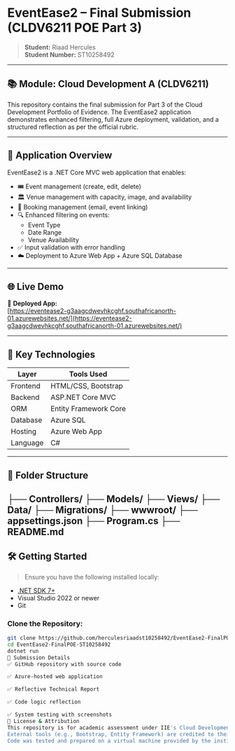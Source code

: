 # EventEase2 – Final Submission (CLDV6211 POE Part 3)

> **Student:** Riaad Hercules  
> **Student Number:** ST10258492  

---

## 📚 Module: Cloud Development A (CLDV6211)  
This repository contains the final submission for Part 3 of the Cloud Development Portfolio of Evidence. The EventEase2 application demonstrates enhanced filtering, full Azure deployment, validation, and a structured reflection as per the official rubric.

---

## 🚀 Application Overview

EventEase2 is a .NET Core MVC web application that enables:

- 🎟️ Event management (create, edit, delete)
- 🏛️ Venue management with capacity, image, and availability
- 📆 Booking management (email, event linking)
- 🔍 Enhanced filtering on events:
  - Event Type  
  - Date Range  
  - Venue Availability
- ✅ Input validation with error handling
- ☁️ Deployment to Azure Web App + Azure SQL Database

---

## 🌐 Live Demo

🔗 **Deployed App:**  
[https://eventease2-g3aagcdwevhkcghf.southafricanorth-01.azurewebsites.net/](https://eventease2-g3aagcdwevhkcghf.southafricanorth-01.azurewebsites.net/)

---

## 🧠 Key Technologies

| Layer     | Tools Used              |
|-----------|--------------------------|
| Frontend  | HTML/CSS, Bootstrap      |
| Backend   | ASP.NET Core MVC         |
| ORM       | Entity Framework Core    |
| Database  | Azure SQL                |
| Hosting   | Azure Web App            |
| Language  | C#                       |

---

## 📂 Folder Structure

├── Controllers/
├── Models/
├── Views/
├── Data/
├── Migrations/
├── wwwroot/
├── appsettings.json
├── Program.cs
├── README.md
---

## 🛠️ Getting Started

> Ensure you have the following installed locally:

- [.NET SDK 7+](https://dotnet.microsoft.com/download)
- Visual Studio 2022 or newer
- Git

### Clone the Repository:
```bash
git clone https://github.com/herculesriaadst10258492/EventEase2-FinalPOE-ST10258492.git
cd EventEase2-FinalPOE-ST10258492
dotnet run
📌 Submission Details
✅ GitHub repository with source code

✅ Azure-hosted web application

✅ Reflective Technical Report

✅ Code logic reflection

✅ System testing with screenshots
📄 License & Attribution
This repository is for academic assessment under IIE's Cloud Development module.
External tools (e.g., Bootstrap, Entity Framework) are credited to their respective authors.
Code was tested and prepared on a virtual machine provided by the institution.
